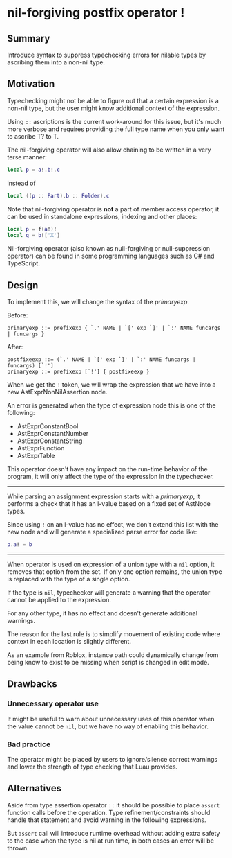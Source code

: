 # nil-forgiving postfix operator !

## Summary

Introduce syntax to suppress typechecking errors for nilable types by ascribing them into a non-nil type.

## Motivation

Typechecking might not be able to figure out that a certain expression is a non-nil type, but the user might know additional context of the expression.

Using `::` ascriptions is the current work-around for this issue, but it's much more verbose and requires providing the full type name when you only want to ascribe T? to T.

The nil-forgiving operator will also allow chaining to be written in a very terse manner:
```lua
local p = a!.b!.c
```
instead of
```lua
local ((p :: Part).b :: Folder).c
```

Note that nil-forgiving operator is **not** a part of member access operator, it can be used in standalone expressions, indexing and other places:
```lua
local p = f(a!)!
local q = b!['X']
```

Nil-forgiving operator (also known as null-forgiving or null-suppression operator) can be found in some programming languages such as C# and TypeScript.

## Design

To implement this, we will change the syntax of the *primaryexp*.

Before:
```
primaryexp ::= prefixexp { `.' NAME | `[' exp `]' | `:' NAME funcargs | funcargs }
```
After:
```
postfixeexp ::= (`.' NAME | `[' exp `]' | `:' NAME funcargs | funcargs) [`!']
primaryexp ::= prefixexp [`!'] { postfixeexp }
```

When we get the `!` token, we will wrap the expression that we have into a new AstExprNonNilAssertion node.

An error is generated when the type of expression node this is one of the following:
* AstExprConstantBool
* AstExprConstantNumber
* AstExprConstantString
* AstExprFunction
* AstExprTable

This operator doesn't have any impact on the run-time behavior of the program, it will only affect the type of the expression in the typechecker.

---
While parsing an assignment expression starts with a *primaryexp*, it performs a check that it has an l-value based on a fixed set of AstNode types.

Since using `!` on an l-value has no effect, we don't extend this list with the new node and will generate a specialized parse error for code like:
```lua
p.a! = b
```

---
When operator is used on expression of a union type with a `nil` option, it removes that option from the set.
If only one option remains, the union type is replaced with the type of a single option.

If the type is `nil`, typechecker will generate a warning that the operator cannot be applied to the expression.

For any other type, it has no effect and doesn't generate additional warnings.

The reason for the last rule is to simplify movement of existing code where context in each location is slightly different.

As an example from Roblox, instance path could dynamically change from being know to exist to be missing when script is changed in edit mode.

## Drawbacks

### Unnecessary operator use

It might be useful to warn about unnecessary uses of this operator when the value cannot be `nil`, but we have no way of enabling this behavior.

### Bad practice

The operator might be placed by users to ignore/silence correct warnings and lower the strength of type checking that Luau provides.

## Alternatives

Aside from type assertion operator `::` it should be possible to place `assert` function calls before the operation.
Type refinement/constraints should handle that statement and avoid warning in the following expressions.

But `assert` call will introduce runtime overhead without adding extra safety to the case when the type is nil at run time, in both cases an error will be thrown.
